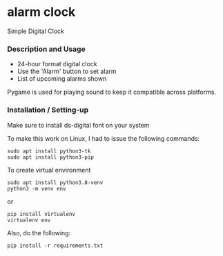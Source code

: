# alarm clock
Simple Digital Clock

### Description and Usage
* 24-hour format digital clock
* Use the 'Alarm' button to set alarm
* List of upcoming alarms shown

Pygame is used for playing sound to keep it compatible across platforms.

### Installation / Setting-up

Make sure to install ds-digital font on your system

To make this work on Linux, I had to issue the following commands:

```
sudo apt install python3-tk
sudo apt install python3-pip
```

To create virtual environment
```
sudo apt install python3.8-venv
python3 -m venv env
```
or
```
pip install virtualenv
virtualenv env
```
Also, do the following:
```
pip install -r requirements.txt
```
